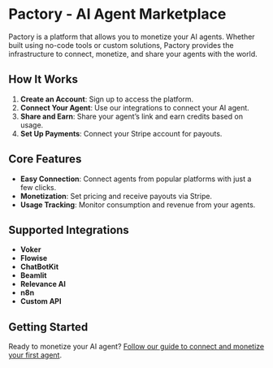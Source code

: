 # Pactory - AI Agent Marketplace

Pactory is a platform that allows you to monetize your AI agents. Whether built using no-code tools or custom solutions, Pactory provides the infrastructure to connect, monetize, and share your agents with the world.

## How It Works

1. **Create an Account**: Sign up to access the platform.
2. **Connect Your Agent**: Use our integrations to connect your AI agent.
3. **Share and Earn**: Share your agent’s link and earn credits based on usage.
4. **Set Up Payments**: Connect your Stripe account for payouts.

## Core Features
- **Easy Connection**: Connect agents from popular platforms with just a few clicks.
- **Monetization**: Set pricing and receive payouts via Stripe.
- **Usage Tracking**: Monitor consumption and revenue from your agents.

## Supported Integrations
- **Voker**
- **Flowise**
- **ChatBotKit**
- **Beamlit**
- **Relevance AI**
- **n8n**
- **Custom API**

## Getting Started

Ready to monetize your AI agent? [Follow our guide to connect and monetize your first agent](https://docs.pactory.ai/introduction).
